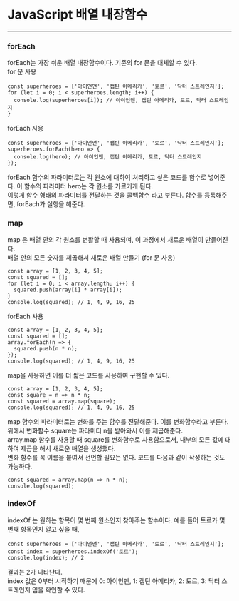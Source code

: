 # JavaScript 배열 내장함수
***

### forEach
forEach는 가장 쉬운 배열 내장함수이다. 기존의 for 문을 대체할 수 있다.  
for 문 사용  
```
const superheroes = ['아이언맨', '캡틴 아메리카', '토르', '닥터 스트레인지'];
for (let i = 0; i < superheroes.length; i++) {
  console.log(superheroes[i]); // 아이언맨, 캡틴 아메리카, 토르, 닥터 스트레인지
}
```
forEach 사용  
```
const superheroes = ['아이언맨', '캡틴 아메리카', '토르', '닥터 스트레인지'];
superheroes.forEach(hero => {
  console.log(hero); // 아이언맨, 캡틴 아메리카, 토르, 닥터 스트레인지
});
```
forEach 함수의 파라미터로는 각 원소에 대하여 처리하고 싶은 코드를 함수로 넣어준다. 이 함수의 파라미터 hero는 각 원소를 가르키게 된다.  
이렇게 함수 형태의 파라미터를 전달하는 것을 콜백함수 라고 부른다. 함수를 등록해주면, forEach가 실행을 해준다.
### map
map 은 배열 안의 각 원소를 변활할 때 사용되며, 이 과정에서 새로운 배열이 만들어진다.  
배열 안의 모든 숫자를 제곱해서 새로운 배열 만들기 (for 문 사용)
```
const array = [1, 2, 3, 4, 5];
const squared = [];
for (let i = 0; i < array.length; i++) {
  squared.push(array[i] * array[i]);
}
console.log(squared); // 1, 4, 9, 16, 25
```
forEach 사용  
```
const array = [1, 2, 3, 4, 5];
const squared = [];
array.forEach(n => {
  squared.push(n * n);
});
console.log(squared); // 1, 4, 9, 16, 25
```
map을 사용하면 이를 더 짧은 코드를 사용하여 구현할 수 있다.
```
const array = [1, 2, 3, 4, 5];
const square = n => n * n;
const squared = array.map(square);
console.log(squared); // 1, 4, 9, 16, 25
```
map 함수의 파라미터로는 변화를 주는 함수를 전달해준다. 이를 변화함수라고 부른다.  
위에서 변화함수 square는 파라미터 n을 받아와서 이를 제곱해준다.  
array.map 함수를 사용할 때 square를 변화함수로 사용함으로서, 내부의 모든 값에 대하여 제곱을 해서 새로운 배열을 생성했다.  
변화 함수를 꼭 이름을 붙여서 선언할 필요는 없다. 코드를 다음과 같이 작성하는 것도 가능하다.
```
const squared = array.map(n => n * n);
console.log(squared);
```
### indexOf
indexOf 는 원하는 항목이 몇 번째 원소인지 찾아주는 함수이다.
예를 들어 토르가 몇 번째 항목인지 알고 싶을 때,
```
const superheroes = ['아이언맨', '캡틴 아메리카', '토르', '닥터 스트레인지'];
const index = superheroes.indexOf('토르');
console.log(index); // 2
```
결과는 2가 나타난다.  
index 값은 0부터 시작하기 때문에 0: 아이언맨, 1: 캡틴 아메리카, 2: 토르, 3: 닥터 스트레인지 임을 확인할 수 있다.
